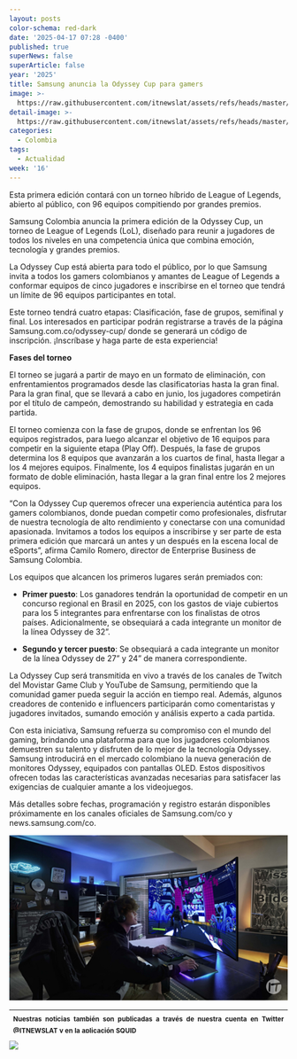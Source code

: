 ```yaml
---
layout: posts
color-schema: red-dark
date: '2025-04-17 07:28 -0400'
published: true
superNews: false
superArticle: false
year: '2025'
title: Samsung anuncia la Odyssey Cup para gamers
image: >-
  https://raw.githubusercontent.com/itnewslat/assets/refs/heads/master/img/540x320/Gamers-p.jpg
detail-image: >-
  https://raw.githubusercontent.com/itnewslat/assets/refs/heads/master/img/1024x680/Gamers-g.jpg
categories:
  - Colombia
tags:
  - Actualidad
week: '16'
---
```

Esta primera edición contará con un torneo híbrido de League of Legends, abierto al público, con 96 equipos compitiendo por grandes premios.

Samsung Colombia anuncia la primera edición de la Odyssey Cup, un torneo de League of Legends (LoL), diseñado para reunir a jugadores de todos los niveles en una competencia única que combina emoción, tecnología y grandes premios. 

La Odyssey Cup está abierta para todo el público, por lo que Samsung invita a todos los gamers colombianos y amantes de League of Legends a conformar equipos de cinco jugadores e inscribirse en el torneo que tendrá un límite de 96 equipos participantes en total. 
 
Este torneo tendrá cuatro etapas: Clasificación, fase de grupos, semifinal y final. Los interesados en participar podrán registrarse a través de la página Samsung.com.co/odyssey-cup/ donde se generará un código de inscripción. ¡Inscríbase y haga parte de esta experiencia!
 
**Fases del torneo**

El torneo se jugará a partir de mayo en un formato de eliminación, con enfrentamientos programados desde las clasificatorias hasta la gran final. Para la gran final, que se llevará a cabo en junio, los jugadores competirán por el título de campeón, demostrando su habilidad y estrategia en cada partida.

El torneo comienza con la fase de grupos, donde se enfrentan los 96 equipos registrados, para luego alcanzar el objetivo de 16 equipos para competir en la siguiente etapa (Play Off). Después, la fase de grupos determina los 8 equipos que avanzarán a los cuartos de final, hasta llegar a los 4 mejores equipos. Finalmente, los 4 equipos finalistas jugarán en un formato de doble eliminación, hasta llegar a la gran final entre los 2 mejores equipos.

“Con la Odyssey Cup queremos ofrecer una experiencia auténtica para los gamers colombianos, donde puedan competir como profesionales, disfrutar de nuestra tecnología de alto rendimiento y conectarse con una comunidad apasionada. Invitamos a todos los equipos a inscribirse y ser parte de esta primera edición que marcará un antes y un después en la escena local de eSports”, afirma Camilo Romero, director de Enterprise Business de Samsung Colombia.

Los equipos que alcancen los primeros lugares serán premiados con:

- **Primer puesto**: Los ganadores tendrán la oportunidad de competir en un concurso regional en Brasil en 2025, con los gastos de viaje cubiertos para los 5 integrantes para enfrentarse con los finalistas de otros países. Adicionalmente, se obsequiará a cada integrante un monitor de la línea Odyssey de 32”.

- **Segundo y tercer puesto**: Se obsequiará a cada integrante un monitor de la línea Odyssey de 27” y 24” de manera correspondiente.
 
La Odyssey Cup será transmitida en vivo a través de los canales de Twitch del Movistar Game Club y YouTube de Samsung, permitiendo que la comunidad gamer pueda seguir la acción en tiempo real. Además, algunos creadores de contenido e influencers participarán como comentaristas y jugadores invitados, sumando emoción y análisis experto a cada partida.

Con esta iniciativa, Samsung refuerza su compromiso con el mundo del gaming, brindando una plataforma para que los jugadores colombianos demuestren su talento y disfruten de lo mejor de la tecnología Odyssey. Samsung introducirá en el mercado colombiano la nueva generación de monitores Odyssey, equipados con pantallas OLED. Estos dispositivos ofrecen todas las características avanzadas necesarias para satisfacer las exigencias de cualquier amante a los videojuegos.

Más detalles sobre fechas, programación y registro estarán disponibles próximamente en los canales oficiales de Samsung.com/co y news.samsung.com/co.

![](https://raw.githubusercontent.com/itnewslat/assets/refs/heads/master/img/540x320/Gamers-p.jpg)

<table style="height: 42px;" width="569">
<tbody>
<tr>
<td style="text-align: justify;"><sub><strong>Nuestras noticias también son publicadas a través de nuestra cuenta en Twitter <a href="https://twitter.com/itnewslat?lang=es">@ITNEWSLAT</a> y en la aplicación <a href="https://squidapp.co/en/">SQUID</a></strong></sub></td>
</tr>
</tbody>
</table>

<img src="https://tracker.metricool.com/c3po.jpg?hash=56f88a41e39ab42c063cc51676587a04"/>